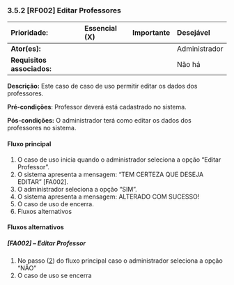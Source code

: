 ### 3.5.2 **\[RF002\] Editar Professores**

| **Prioridade:** | Essencial \(X\) | Importante | Desejável |
| :--- | :--- | :--- | :--- |
| **Ator\(es\):** |  |  | Administrador |
| **Requisitos associados:** |  |  | Não há |

**Descrição:** Este caso de caso de uso permitir editar os dados dos professores.

**Pré-condições**: Professor deverá está cadastrado no sistema.

**Pós-condições:** O administrador terá como editar os dados dos professores no sistema.

#### Fluxo principal

1. O caso de uso inicia quando o administrador seleciona a opção “Editar Professor”.
2. O sistema apresenta a mensagem: “TEM CERTEZA QUE DESEJA EDITAR” \[FA002\].
3. O administrador seleciona a opção “SIM”.
4. O sistema apresenta a mensagem: ALTERADO COM SUCESSO!
5. O caso de uso de encerra.
6. Fluxos alternativos

#### Fluxos alternativos

##### \[FA002\] – Editar Professor

1. No passo \([2](#_Fluxo_principal)\) do fluxo principal caso o administrador seleciona a opção “NÃO”
2. O caso de uso se encerra



